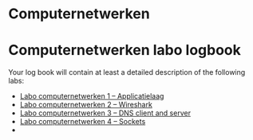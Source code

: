 # Computernetwerken

# Computernetwerken labo logbook

Your log book will contain at least a detailed description of the following labs:

* [Labo computernetwerken 1 – Applicatielaag](src/Lab_1/README.md)
* [Labo computernetwerken 2 – Wireshark](src/Lab_2/README.md)
* [Labo computernetwerken 3 – DNS client and server](src/Lab_3/README.md)
* [Labo computernetwerken 4 – Sockets](src/Lab_4/README.md)
* 

